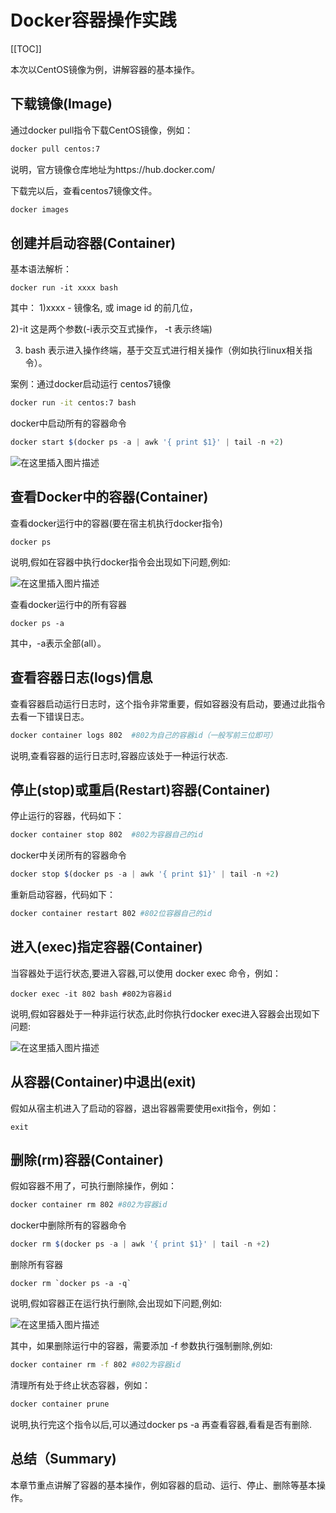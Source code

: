 # Docker容器操作实践
[[TOC]]

本次以CentOS镜像为例，讲解容器的基本操作。

## 下载镜像(Image)

通过docker pull指令下载CentOS镜像，例如：

```bash
docker pull centos:7
```

说明，官方镜像仓库地址为https://hub.docker.com/

下载完以后，查看centos7镜像文件。

```bash
docker images
```

## 创建并启动容器(Container)

基本语法解析：

```
docker run -it xxxx bash
```

其中：
1)xxxx - 镜像名, 或 image id 的前几位，

2)-it 这是两个参数(-i表示交互式操作， -t 表示终端)

3) bash 表示进入操作终端，基于交互式进行相关操作（例如执行linux相关指令）。

案例：通过docker启动运行 centos7镜像

```bash
docker run -it centos:7 bash
```

docker中启动所有的容器命令

```javascript
docker start $(docker ps -a | awk '{ print $1}' | tail -n +2)
```
![在这里插入图片描述](https://img-blog.csdnimg.cn/45858940e1a94ed88944921330542f5b.png)

## 查看Docker中的容器(Container)

查看docker运行中的容器(要在宿主机执行docker指令)

```
docker ps
```

说明,假如在容器中执行docker指令会出现如下问题,例如:

![在这里插入图片描述](https://img-blog.csdnimg.cn/59e16f5e7055491eb8171b1278224c92.png)

查看docker运行中的所有容器


```
docker ps -a
```

其中，-a表示全部(all）。

## 查看容器日志(logs)信息

查看容器启动运行日志时，这个指令非常重要，假如容器没有启动，要通过此指令去看一下错误日志。

```bash
docker container logs 802  #802为自己的容器id（一般写前三位即可）
```

说明,查看容器的运行日志时,容器应该处于一种运行状态.

## 停止(stop)或重启(Restart)容器(Container)

停止运行的容器，代码如下：

```bash
docker container stop 802  #802为容器自己的id
```
docker中关闭所有的容器命令

```javascript
docker stop $(docker ps -a | awk '{ print $1}' | tail -n +2)
```

重新启动容器，代码如下：

```bash
docker container restart 802 #802位容器自己的id
```

## 进入(exec)指定容器(Container)

当容器处于运行状态,要进入容器,可以使用 docker exec 命令，例如：

```
docker exec -it 802 bash #802为容器id
```

说明,假如容器处于一种非运行状态,此时你执行docker exec进入容器会出现如下问题:

![在这里插入图片描述](https://img-blog.csdnimg.cn/9ec3f979365e4952b2f8aac886d00d11.png)

## 从容器(Container)中退出(exit)

假如从宿主机进入了启动的容器，退出容器需要使用exit指令，例如：

```
exit
```

## 删除(rm)容器(Container)

假如容器不用了，可执行删除操作，例如：

```bash
docker container rm 802 #802为容器id
```

docker中删除所有的容器命令

```javascript
docker rm $(docker ps -a | awk '{ print $1}' | tail -n +2)
```
删除所有容器

```
docker rm `docker ps -a -q`
```

说明,假如容器正在运行执行删除,会出现如下问题,例如:

![在这里插入图片描述](https://img-blog.csdnimg.cn/20b1edf20e0d4a2a93ea65347d1a9566.png)

其中，如果删除运行中的容器，需要添加 -f 参数执行强制删除,例如:

```bash
docker container rm -f 802 #802为容器id
```

清理所有处于终止状态容器，例如：

```bash
docker container prune
```

说明,执行完这个指令以后,可以通过docker ps -a 再查看容器,看看是否有删除.

## 总结（Summary)

本章节重点讲解了容器的基本操作，例如容器的启动、运行、停止、删除等基本操作。

